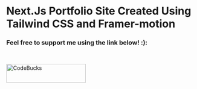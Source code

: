 # Next.Js Portfolio Site Created Using Tailwind CSS and Framer-motion

<h3 align="left">Feel free to support me using the link below! :):</h3><br />
<p><a href="https://www.buymeacoffee.com" target="_blank"> <img  src="https://www.buymeacoffee.com/assets/img/guidelines/download-assets-sm-1.svg" height="50" width="210" alt="CodeBucks" ></img></a></p><br /